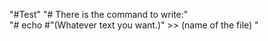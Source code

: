 "#Test" 
"# There is the command to write:"  
"# echo #"(Whatever text you want.)" >> (name of the file) "  
